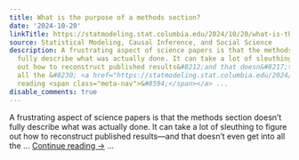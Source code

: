 ```yaml
---
title: What is the purpose of a methods section?
date: '2024-10-20'
linkTitle: https://statmodeling.stat.columbia.edu/2024/10/20/what-is-the-purpose-of-a-methods-section/
source: Statistical Modeling, Causal Inference, and Social Science
description: A frustrating aspect of science papers is that the methods section doesn&#8217;t
  fully describe what was actually done. It can take a lot of sleuthing to figure
  out how to reconstruct published results&#8212;and that doesn&#8217;t even get into
  all the &#8230; <a href="https://statmodeling.stat.columbia.edu/2024/10/20/what-is-the-purpose-of-a-methods-section/">Continue
  reading <span class="meta-nav">&#8594;</span></a> ...
disable_comments: true
---
```

A frustrating aspect of science papers is that the methods section doesn&#8217;t fully describe what was actually done. It can take a lot of sleuthing to figure out how to reconstruct published results&#8212;and that doesn&#8217;t even get into all the &#8230; <a href="https://statmodeling.stat.columbia.edu/2024/10/20/what-is-the-purpose-of-a-methods-section/">Continue reading <span class="meta-nav">&#8594;</span></a> ...